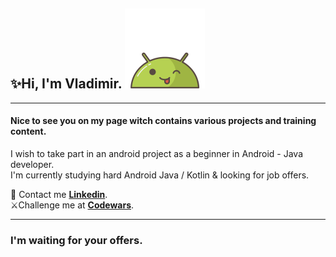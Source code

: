 ## ✨Hi, I'm Vladimir. ![AndroidBro](res/1608236.png)
____

#### Nice to see you on my page witch contains various projects and training content.

I wish to take part in an android project as a beginner in Android -
Java developer.  
I'm currently studying hard Android Java / Kotlin & looking for job offers.

📩   Contact me **[Linkedin][1]**.  
⚔️Challenge me at **[Codewars][2]**.
____
[1]::(https://www.linkedin.com/in/vladimir-larichev-5a8ba2217/)
[2]::(https://www.codewars.com/users/freeky92)

### I'm waiting for your offers.
